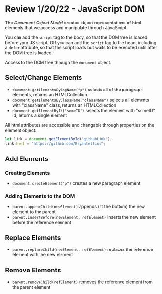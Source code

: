 # Review 1/20/22 - JavaScript DOM

The _Document Object Model_ creates object representations of html elements that we access and manipulate through JavaScript.

You can add the `script` tag to the body, so that the DOM tree is loaded before your JS script,
OR you can add the `script` tag to the head, including a `defer` attribute, so that the script loads but waits to be executed until after the DOM tree is loaded.

Access to the DOM tree through the `document` object.

## Select/Change Elements

- `document.getElementsByTagName("p")` selects all of the paragraph elements, returns an HTMLCollection
- `document.getElementsByClassName("className")` selects all elements with "className" class, returns an HTMLCollection
- `document.getElementById("someID")` selects the element with "someID" id, returns a single element

All html attributes are accessible and changable through properties on the element object:

```js
let link = document.getElementById("githubLink");
link.href = "https://github.com/Bryantellius";
```

## Add Elements

### Creating Elements

- `document.createElement("p")` creates a new paragraph element

### Adding Elements to the DOM

- `parent.appendChild(newElement)` appends (at the bottom) the new element to the parent
- `parent.insertBefore(newElement, refElement)` inserts the new element before the reference element

## Replace Elements

- `parent.replaceChild(newElement, refElement)` replaces the reference element with the new element

## Remove Elements

- `parent.removeChild(refElement)` removes the reference element from the parent element
